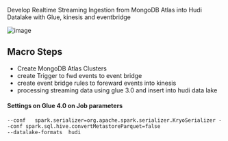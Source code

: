 Develop Realtime Streaming Ingestion from MongoDB Atlas into Hudi Datalake with Glue, kinesis and eventbridge

![image](https://user-images.githubusercontent.com/39345855/219885203-953ace3a-4285-4023-82eb-6c21a68ebfc6.png)

## Macro Steps 
* Create MongoDB Atlas Clusters 
* create Trigger to fwd events to event bridge 
* create event bridge rules to foreward events into kinesis 
* processing streaming data using glue 3.0 and insert into hudi data lake 


#### Settings on Glue 4.0 on Job parameters 

```
--conf   spark.serializer=org.apache.spark.serializer.KryoSerializer --conf spark.sql.hive.convertMetastoreParquet=false
--datalake-formats  hudi
```
